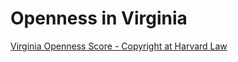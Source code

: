 # Openness in Virginia  

[Virginia Openness Score - Copyright at Harvard Law](http://copyright.lib.harvard.edu/states/virginia/)  